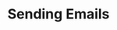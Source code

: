 ﻿---
title: "Sending Emails"
toc: true
tag: developers
category: "Workflow"
menus: 
    nodesaction:
        icon: fa fa-link
        title: "Emails" 
        identifier: nodesactionemail
---
